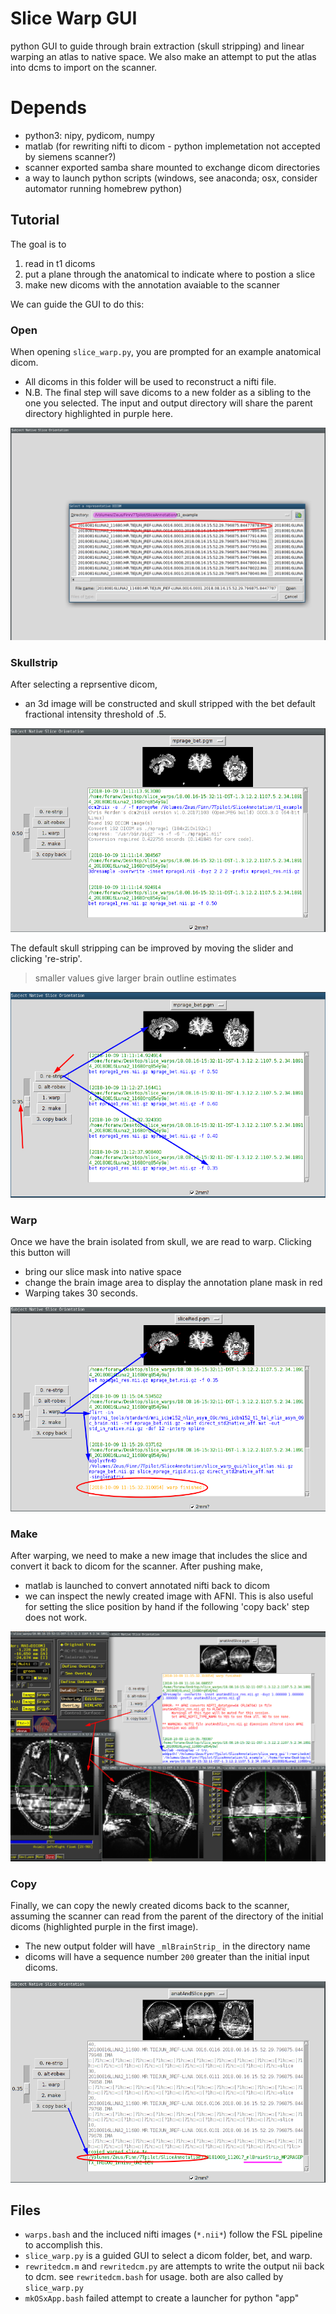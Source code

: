 # Slice Warp GUI
python GUI to guide through brain extraction (skull stripping) and linear warping an atlas to native space. We also make an attempt to put the atlas into dcms to import on the scanner.

# Depends

* python3: nipy, pydicom, numpy
* matlab (for rewriting nifti to dicom - python implemetation not accepted by siemens scanner?)
* scanner exported samba share mounted to exchange dicom directories
* a way to launch python scripts (windows, see anaconda; osx, consider automator running homebrew python)

## Tutorial
The goal is to 
1. read in t1 dicoms
2. put a plane through the anatomical to indicate where to postion a slice
3. make new dicoms with the annotation avaiable to the scanner

We can guide the GUI to do this:

### Open
When opening `slice_warp.py`, you are prompted for an example anatomical dicom. 
 * All dicoms in this folder will be used to reconstruct a nifti file.
 * N.B. The final step will save dicoms to a new folder as a sibling to the one you selected. The input and output directory will share the parent directory highlighted in purple here.

![open](img/0.0_open.png?raw=True)


### Skullstrip

After selecting a reprsentive dicom, 
 * an 3d image will be constructed and skull stripped with the bet default fractional intensity threshold of .5.

![init](img/0.1_init_bet.png?raw=True)

The default skull stripping can be improved by moving the slider and clicking 're-strip'. 
> smaller values give larger brain outline estimates

![strip](img/0.2_re-strip.png?raw=True)

### Warp
Once we have the brain isolated from skull, we are read to warp. Clicking this button will 
  * bring our slice mask into native space
  * change the brain image area to display the annotation plane mask in red
  * Warping takes 30 seconds.

![warp](img/1_warp.png?raw=True)

### Make
After warping, we need to make a new image that includes the slice and convert it back to dicom for the scanner. After pushing make,
 * matlab is launched to convert annotated nifti back to dicom
 * we can inspect the newly created image with AFNI. This is also useful for setting the slice position by hand if the following 'copy back' step does not work. 

![make](img/2_make.png?raw=True)

### Copy
Finally, we can copy the newly created dicoms back to the scanner, assuming the scanner can read from the parent of the directory of the initial dicoms (highlighted purple in the first image).
 * The new output folder will have `_mlBrainStrip_` in the directory name 
 * dicoms will have a sequence number `200` greater than the initial input dicoms.

![copy](img/3_copyback.png?raw=True)

## Files
 * `warps.bash` and the incluced nifti images (`*.nii*`) follow the FSL pipeline to accomplish this.
 * `slice_warp.py` is a guided GUI to select a dicom folder, bet, and warp.
 * `rewritedcm.m` and `rewritedcm.py` are attempts to write the output nii back to dcm. see `rewritedcm.bash` for usage. both are also called by `slice_warp.py`
 * `mkOSxApp.bash` failed attempt to create a launcher for python "app"
